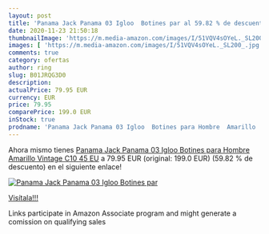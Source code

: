```yaml
---
layout: post
title: 'Panama Jack Panama 03 Igloo  Botines par al 59.82 % de descuento'
date: 2020-11-23 21:50:18
thumbnailImage: 'https://m.media-amazon.com/images/I/51VQV4sOYeL._SL200_.jpg'
images: [ 'https://m.media-amazon.com/images/I/51VQV4sOYeL._SL200_.jpg' ]
comments: true
category: ofertas
author: ring
slug: B01JRQG3D0
description:
actualPrice: 79.95 EUR
currency: EUR
price: 79.95
comparePrice: 199.0 EUR
inStock: true
prodname: 'Panama Jack Panama 03 Igloo  Botines para Hombre  Amarillo  Vintage C10   45 EU'
---
```


Ahora mismo tienes [Panama Jack Panama 03 Igloo  Botines para Hombre  Amarillo  Vintage C10   45 EU](https://www.amazon.es/dp/B01JRQG3D0/?tag=tolees-21) a 79.95 EUR (original: 199.0 EUR) (59.82 %  de descuento) en el siguiente enlace!

[![Panama Jack Panama 03 Igloo  Botines par](https://m.media-amazon.com/images/I/51VQV4sOYeL._SL200_.jpg)](https://www.amazon.es/dp/B01JRQG3D0/?tag=tolees-21)

[Visítala!!!](https://www.amazon.es/dp/B01JRQG3D0/?tag=tolees-21)

Links participate in Amazon Associate program and might generate a comission on qualifying sales
